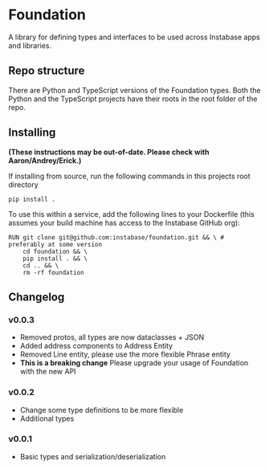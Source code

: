 # Foundation

A library for defining types and interfaces to be used across Instabase apps and libraries.

## Repo structure

There are Python and TypeScript versions of the Foundation types. Both the
Python and the TypeScript projects have their roots in the root folder of the
repo.

## Installing

**(These instructions may be out-of-date. Please check with Aaron/Andrey/Erick.)**

If installing from source, run the following commands in this projects root directory

```
pip install .
```

To use this within a service, add the following lines to your Dockerfile (this assumes your build machine has access to the Instabase GitHub org):

```docker
RUN git clone git@github.com:instabase/foundation.git && \ # preferably at some version
    cd foundation && \
    pip install . && \
    cd .. && \
    rm -rf foundation
```

## Changelog

### v0.0.3
- Removed protos, all types are now dataclasses + JSON
- Added address components to Address Entity
- Removed Line entity, please use the more flexible Phrase entity
- **This is a breaking change** Please upgrade your usage of Foundation with the new API

### v0.0.2
- Change some type definitions to be more flexible
- Additional types

### v0.0.1
- Basic types and serialization/deserialization
